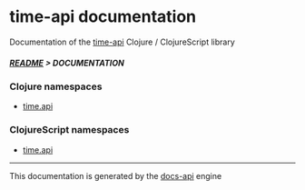 

# time-api documentation

Documentation of the [time-api](https://github.com/bithandshake-hq/time-api) Clojure / ClojureScript library

##### [README](../README.md) > DOCUMENTATION

### Clojure namespaces

* [time.api](clj/time/API.md)

### ClojureScript namespaces

* [time.api](cljs/time/API.md)

---

This documentation is generated by the [docs-api](https://github.com/bithandshake/docs-api) engine

